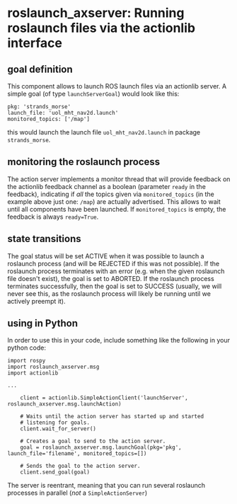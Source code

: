 # roslaunch_axserver: Running roslaunch files via the actionlib interface

## goal definition
This component allows to launch ROS launch files via an actionlib server. A simple goal (of type `launchServerGoal`) would look like this:

```
pkg: 'strands_morse'
launch_file: 'uol_mht_nav2d.launch'
monitored_topics: ['/map']
```

this would launch the launch file `uol_mht_nav2d.launch` in package `strands_morse`. 

## monitoring the roslaunch process
The action server implements a monitor thread that will provide feedback on the actionlib feedback channel as a boolean (parameter `ready` in the feedback), indicating if *all* the topics given via `monitored_topics` (in the example above just one: `/map`) are actually advertised. This allows to wait until all components have been launched. If `monitored_topics` is empty, the feedback is always `ready=True`. 

## state transitions
The goal status will be set ACTIVE when it was possible to launch a roslaunch process (and will be REJECTED if this was not possible). If the roslaunch process terminates with an error (e.g. when the given roslaunch file doesn't exist), the goal is set to ABORTED. If the roslaunch process terminates successfully, then the goal is set to SUCCESS (usually, we will never see this, as the roslaunch process will likely be running until we actively preempt it).

## using in Python
In order to use this in your code, include something like the following in your python code:

```
import rospy
import roslaunch_axserver.msg
import actionlib

...

    client = actionlib.SimpleActionClient('launchServer', roslaunch_axserver.msg.launchAction)

    # Waits until the action server has started up and started
    # listening for goals.
    client.wait_for_server()

    # Creates a goal to send to the action server.
    goal = roslaunch_axserver.msg.launchGoal(pkg='pkg', launch_file='filename', monitored_topics=[])

    # Sends the goal to the action server.
    client.send_goal(goal)

```

The server is reentrant, meaning that you can run several roslaunch processes in parallel (*not* a `SimpleActionServer`)

